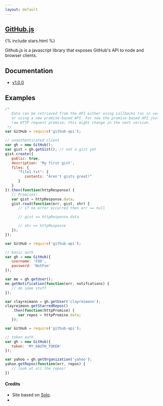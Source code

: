 ```yaml
---
layout: default
---
```

## [GitHub.js](https://github.com/michael/github)
{% include stars.html %}

Github.js is a javascript library that exposes GitHub's API to node and browser clients.

## Documentation

* [v1.0.0](docs/1.0.0/index.html)

## Examples

```javascript
/*
   Data can be retrieved from the API either using callbacks (as in versions < 1.0)
   or using a new promise-based API. For now the promise-based API just returns the
   raw HTTP request promise; this might change in the next version.
 */
var GitHub = require('github-api');

// unauthenticated client
var gh = new GitHub();
var gist = gh.getGist(); // not a gist yet
gist.create({
   public: true,
   description: 'My first gist',
   files: {
      "file1.txt": {
         contents: "Aren't gists great!"
      }
   }
}).then(function(httpResponse) {
   // Promises!
   var gist = httpResponse.data;
   gist.read(function(err, gist, xhr) {
      // if no error occurred then err == null

      // gist == httpResponse.data

      // xhr == httpResponse
   });
});
```

```javascript
var GitHub = require('github-api');

// basic auth
var gh = new GitHub({
   username: 'FOO',
   password: 'NotFoo'
});

var me = gh.getUser();
me.getNotification(function(err, notifcations) {
   // do some stuff
});

var clayreimann = gh.getUser('clayreimann');
clayreimann.getStarredRepos()
   .then(function(httpPromise) {
      var repos = httpPromise.data;
   });
```

```javascript
var GitHub = require('github-api');

// token auth
var gh = new GitHub({
   token: 'MY_OAUTH_TOKEN'
});

var yahoo = gh.getOrganization('yahoo');
yahoo.getRepos(function(err, repos) {
   // look at all the repos!
})
```

#### Credits
* Site based on [Solo](http://chibicode.github.io/solo).
* 
